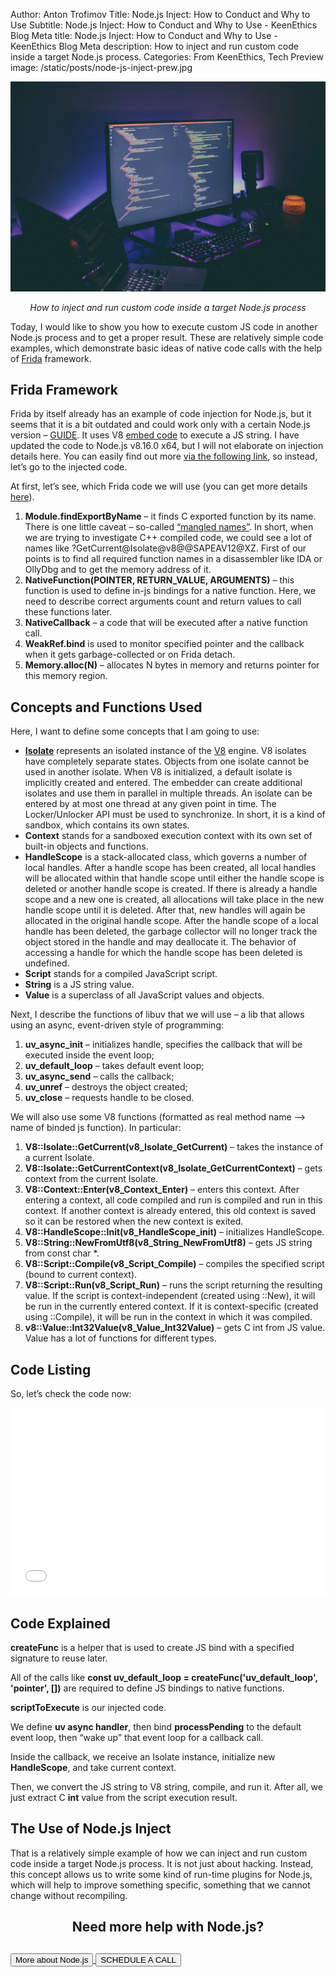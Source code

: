 Author: Anton Trofimov
Title: Node.js Inject: How to Conduct and Why to Use
Subtitle: Node.js Inject: How to Conduct and Why to Use - KeenEthics Blog
Meta title: Node.js Inject: How to Conduct and Why to Use - KeenEthics Blog
Meta description: How to inject and run custom code inside a target Node.js process.
Categories: From KeenEthics, Tech
Preview image: /static/posts/node-js-inject-prew.jpg

![Node.js Inject How to Conduct and Why to Use](/static/posts/node-js-inject.jpg)

<div>
  <p style="font-style: italic;text-align: center;">How to inject and run custom code inside a target Node.js process</p>
</div>

<div>
  <p>Today, I would like to show you how to execute custom JS code in another Node.js process and to get a proper result. These are relatively simple code examples, which demonstrate basic ideas of native code calls with the help of <a href="//www.frida.re/docs/home/" target="_blank" rel="noopener noreferrer nofollow">Frida</a> framework.</p>
</div>

## Frida Framework
<a href="http://" target="_blank" rel="noopener noreferrer nofollow"></a>
<div>
  <p>Frida by itself already has an example of code injection for Node.js, but it seems that it is a bit outdated and could work only with a certain Node.js version – <a href="//www.frida.re/docs/examples/javascript/" target="_blank" rel="noopener noreferrer nofollow">GUIDE</a>. It uses V8 <a href="//v8.dev/docs/embed" target="_blank" rel="noopener noreferrer nofollow">embed code</a> to execute a JS string. I have updated the code to Node.js v8.16.0 x64, but I will not elaborate on injection details here. You can easily find out more <a href="//github.com/frida/frida-node" target="_blank" rel="noopener noreferrer nofollow">via the following link</a>, so instead, let’s go to the injected code.</p>
  <p>At first, let’s see, which Frida code we will use (you can get more details <a href="//www.frida.re/docs/javascript-api/" target="_blank" rel="noopener noreferrer nofollow">here</a>).</p>
</div>

<div>
  <ol>
    <li><b>Module.findExportByName</b> – it finds C exported function by its name. There is one little caveat – so-called <a href="//www.ibm.com/support/knowledgecenter/en/ssw_ibm_i_74/rzarg/name_mangling.htm" target="_blank" rel="noopener noreferrer nofollow">“mangled names”</a>. In short, when we are trying to investigate C++ compiled code, we could see a lot of names like ?GetCurrent@Isolate@v8@@SAPEAV12@XZ. First of our points is to find all required function names in a disassembler like IDA or OllyDbg and to get the memory address of it.</li>
    <li><b>NativeFunction(POINTER, RETURN_VALUE, ARGUMENTS)</b> – this function is used to define in-js bindings for a native function. Here, we need to describe correct arguments count and return values to call these functions later.</li>
    <li><b>NativeCallback</b> – a code that will be executed after a native function call.</li>
    <li><b>WeakRef.bind</b> is used to monitor specified pointer and the callback when it gets garbage-collected or on Frida detach.</li>
    <li><b>Memory.alloc(N)</b> – allocates N bytes in memory and returns pointer for this memory region.</li>
  </ol>
</div>

## Concepts and Functions Used

Here, I want to define some concepts that I am going to use:

<div>
  <ul>
    <li><b><a href="//v8docs.nodesource.com/node-0.8/d5/dda/classv8_1_1_isolate.html" target="_blank" rel="noopener noreferrer nofollow">Isolate</a></b> represents an isolated instance of the <a href="//v8docs.nodesource.com/node-0.8/df/d43/classv8_1_1_v8.html" target="_blank" rel="noopener noreferrer nofollow">V8</a> engine. V8 isolates have completely separate states. Objects from one isolate cannot be used in another isolate. When V8 is initialized, a default isolate is implicitly created and entered. The embedder can create additional isolates and use them in parallel in multiple threads. An isolate can be entered by at most one thread at any given point in time. The Locker/Unlocker API must be used to synchronize. In short, it is a kind of sandbox, which contains its own states.</li>
    <li><b>Context</b> stands for a sandboxed execution context with its own set of built-in objects and functions.</li>
    <li><b>HandleScope</b> is a stack-allocated class, which governs a number of local handles. After a handle scope has been created, all local handles will be allocated within that handle scope until either the handle scope is deleted or another handle scope is created. If there is already a handle scope and a new one is created, all allocations will take place in the new handle scope until it is deleted. After that, new handles will again be allocated in the original handle scope. After the handle scope of a local handle has been deleted, the garbage collector will no longer track the object stored in the handle and may deallocate it. The behavior of accessing a handle for which the handle scope has been deleted is undefined.</li>
    <li><b>Script</b> stands for a compiled JavaScript script.</li>
    <li><b>String</b> is a JS string value.</li>
    <li><b>Value</b> is a superclass of all JavaScript values and objects.</li>
  </ul>
</div>

<div>
  <p>Next, I describe the functions of <a href="//docs.libuv.org/en/v1.x/guide/basics.html" target="_blank" rel="noopener noreferrer nofollow"></a> libuv that we will use – a lib that allows using an async, event-driven style of programming:</p>
</div>

1. **uv_async_init** – initializes handle, specifies the callback that will be executed inside the event loop;
2. **uv_default_loop** – takes default event loop;
3. **uv_async_send** – calls the callback;
4. **uv_unref** – destroys the object created;
5. **uv_close** – requests handle to be closed.

We will also use some V8 functions (formatted as real method name --> name of binded js function). In particular:

1. **V8::Isolate::GetCurrent(v8_Isolate_GetCurrent)** – takes the instance of a current Isolate.
2. **V8::Isolate::GetCurrentContext(v8_Isolate_GetCurrentContext)** – gets context from the current Isolate.
3. **V8::Context::Enter(v8_Context_Enter)** – enters this context. After entering a context, all code compiled and run is compiled and run in this context. If another context is already entered, this old context is saved so it can be restored when the new context is exited.
4. **V8::HandleScope::Init(v8_HandleScope_init)** – initializes HandleScope.
5. **V8::String::NewFromUtf8(v8_String_NewFromUtf8)** – gets JS string from const char *.
6. **V8::Script::Compile(v8_Script_Compile)** – compiles the specified script (bound to current context).
7. **V8::Script::Run(v8_Script_Run)** – runs the script returning the resulting value. If the script is context-independent (created using ::New), it will be run in the currently entered context. If it is context-specific (created using ::Compile), it will be run in the context in which it was compiled.
8. **v8::Value::Int32Value(v8_Value_Int32Value)** – gets C int from JS value. Value has a lot of functions for different types.

## Code Listing

So, let’s check the code now:

<iframe width="100%" height="300" src="//jsfiddle.net/maxsoloviov/y8vbex52/embedded/js/" allowfullscreen="allowfullscreen" allowpaymentrequest frameborder="0"></iframe>

## Code Explained

**createFunc** is a helper that is used to create JS bind with a specified signature to reuse later.

All of the calls like **const uv_default_loop = createFunc('uv_default_loop', 'pointer', [])** are required to define JS bindings to native functions.

**scriptToExecute** is our injected code.

We define **uv async handler**, then bind **processPending** to the default event loop, then “wake up” that event loop for a callback call.

Inside the callback, we receive an Isolate instance, initialize new **HandleScope**, and take current context.

Then, we convert the JS string to V8 string, compile, and run it.  After all, we just extract C **int** value from the script execution result.

## The Use of Node.js Inject

That is a relatively simple example of how we can inject and run custom code inside a target Node.js process. It is not just about hacking. Instead, this concept allows us to write some kind of run-time plugins for Node.js, which will help to improve something specific, something that we cannot change without recompiling. 

<div>
  <h2 style="text-align: center">Need more help with Node.js?</h2>
</div>

<div class="call-to-cation-btn-wrap" style="margin-top: 30px">
  <a href="/services-web-development-node" target="_blank" rel="noopener noreferrer">
    <button class="call-to-cation-btn -secondary" type="button">More about Node.js</button>
  </a>
  <a
    href="//calendly.com/iryna-keenethics/intro-call"
    target="_blank"
    rel="noopener noreferrer"
    className="calendly-goal"
  >
    <button class="call-to-cation-btn" type="button">SCHEDULE A CALL</button>
  </a>
</div>